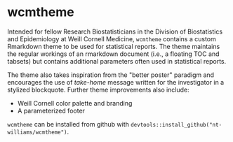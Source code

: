 # wcmtheme

Intended for fellow Research Biostatisticians in the Division of Biostatistics and Epidemiology at Weill Cornell Medicine, `wcmtheme` contains a custom Rmarkdown theme to be used for statistical reports. The theme maintains the regular workings of an rmarkdown document (i.e., a floating TOC and tabsets) but contains additional parameters often used in statistical reports. 

The theme also takes inspiration from the "better poster" paradigm and encourages the use of *take-home* message written for the investigator in a stylized blockquote. Further theme improvements also include: 

- Weill Cornell color palette and branding
- A parameterized footer

`wcmtheme` can be installed from github with `devtools::install_github("nt-williams/wcmtheme")`.
